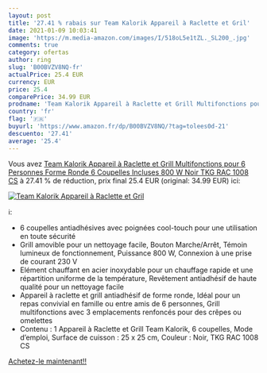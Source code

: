 ```yaml
---
layout: post
title: '27.41 % rabais sur Team Kalorik Appareil à Raclette et Gril'
date: 2021-01-09 10:03:41
image: 'https://m.media-amazon.com/images/I/518oL5e1tZL._SL200_.jpg'
comments: true
category: ofertas
author: ring
slug: 'B00BVZV8NQ-fr'
actualPrice: 25.4 EUR
currency: EUR
price: 25.4
comparePrice: 34.99 EUR
prodname: 'Team Kalorik Appareil à Raclette et Grill Multifonctions pour 6 Personnes  Forme Ronde  6 Coupelles Incluses  800 W  Noir  TKG RAC 1008 CS'
country: 'fr'
flag: '🇫🇷'
buyurl: 'https://www.amazon.fr/dp/B00BVZV8NQ/?tag=tolees0d-21'
descuento: '27.41'
average: '25.4'
---
```


Vous avez [Team Kalorik Appareil à Raclette et Grill Multifonctions pour 6 Personnes  Forme Ronde  6 Coupelles Incluses  800 W  Noir  TKG RAC 1008 CS](https://www.amazon.fr/dp/B00BVZV8NQ/?tag=tolees0d-21)  à  27.41 % de réduction, prix final  25.4 EUR (original: 34.99 EUR) ici:

[![Team Kalorik Appareil à Raclette et Gril](https://m.media-amazon.com/images/I/518oL5e1tZL._SL200_.jpg)](https://www.amazon.fr/dp/B00BVZV8NQ/?tag=tolees0d-21)

ℹ️:

- 6 coupelles antiadhésives avec poignées cool-touch pour une utilisation en toute sécurité
- Grill amovible pour un nettoyage facile, Bouton Marche/Arrêt, Témoin lumineux de fonctionnement, Puissance 800 W, Connexion à une prise de courant 230 V
- Elément chauffant en acier inoxydable pour un chauffage rapide et une répartition uniforme de la température, Revêtement antiadhésif de haute qualité pour un nettoyage facile
- Appareil à raclette et grill antiadhésif de forme ronde, Idéal pour un repas convivial en famille ou entre amis de 6 personnes, Grill multifonctions avec 3 emplacements renfoncés pour des crêpes ou omelettes
- Contenu : 1 Appareil à Raclette et Grill Team Kalorik, 6 coupelles, Mode d’emploi, Surface de cuisson : 25 x 25 cm, Couleur : Noir, TKG RAC 1008 CS

[Achetez-le maintenant!!](https://www.amazon.fr/dp/B00BVZV8NQ/?tag=tolees0d-21)
